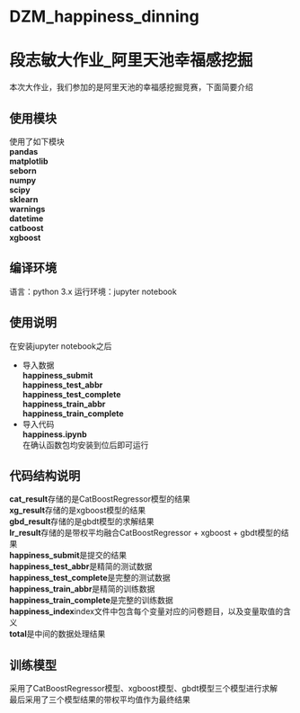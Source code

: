 # DZM_happiness_dinning
# 段志敏大作业_阿里天池幸福感挖掘
本次大作业，我们参加的是阿里天池的幸福感挖掘竞赛，下面简要介绍

## 使用模块
使用了如下模块  
**pandas**  
**matplotlib**  
**seborn**  
**numpy**  
**scipy**  
**sklearn**  
**warnings**  
**datetime**  
**catboost**  
**xgboost**  

## 编译环境
语言：python  3.x
运行环境：jupyter notebook
## 使用说明

在安装jupyter notebook之后  
- 导入数据  
**happiness_submit**  
**happiness_test_abbr**  
**happiness_test_complete**  
**happiness_train_abbr**  
**happiness_train_complete**  
- 导入代码  
**happiness.ipynb**  
在确认函数包均安装到位后即可运行

## 代码结构说明
**cat_result**存储的是CatBoostRegressor模型的结果  
**xg_result**存储的是xgboost模型的结果  
**gbd_result**存储的是gbdt模型的求解结果   
**lr_result**存储的是带权平均融合CatBoostRegressor + xgboost + gbdt模型的结果  
**happiness_submit**是提交的结果  
**happiness_test_abbr**是精简的测试数据  
**happiness_test_complete**是完整的测试数据   
**happiness_train_abbr**是精简的训练数据  
**happiness_train_complete**是完整的训练数据  
**happiness_index**index文件中包含每个变量对应的问卷题目，以及变量取值的含义  
**total**是中间的数据处理结果  

## 训练模型
采用了CatBoostRegressor模型、xgboost模型、gbdt模型三个模型进行求解  
最后采用了三个模型结果的带权平均值作为最终结果  






